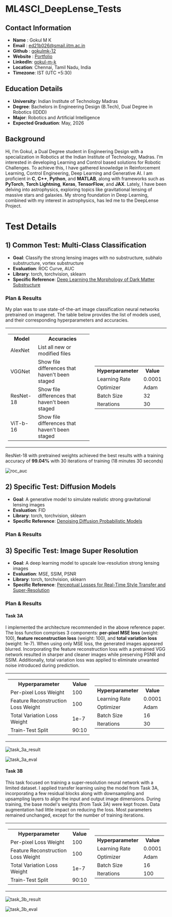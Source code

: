 # ML4SCI_DeepLense_Tests

## Contact Information
- **Name**    : Gokul M K
- **Email**   : ed21b026@smail.iitm.ac.in
- **Github**  : [gokulmk-12](https://github.com/gokulmk-12)
- **Website** : [Portfolio](https://gokulmk-12.github.io/)
- **LinkedIn**: [gokul-m-k](https://www.linkedin.com/in/gokul-m-k-886a93263/)
- **Location**: Chennai, Tamil Nadu, India
- **Timezone**: IST (UTC +5:30)

## Education Details
- **University**: Indian Institute of Technology Madras
- **Degree**: Bachelors in Engineering Design (B.Tech), Dual Degree in Robotics (IDDD)
- **Major**: Robotics and Artificial Intelligence
- **Expected Graduation**: May, 2026

## Background
Hi, I’m Gokul, a Dual Degree student in Engineering Design with a specialization in Robotics at the Indian Institute of Technology, Madras. I’m interested in developing Learning and Control based solutions for Robotic Challenges. To achieve this, I have gathered knowledge in Reinforcement Learning, Control Engineering, Deep Learning and Generative AI. I am proficient in **C**, **C++**, **Python**, and **MATLAB**, along with frameworks such as **PyTorch**, **Torch Lightning**, **Keras**, **TensorFlow**, and **JAX**. Lately, I have been delving into astrophysics, exploring topics like gravitational lensing of massive stars and galaxies. My strong foundation in Deep Learning, combined with my interest in astrophysics, has led me to the DeepLense Project.

# Test Details

## 1) Common Test: Multi-Class Classification
- **Goal**: Classify the strong lensing images with no substructure, subhalo substructure, vortex substructure
- **Evaluation**: ROC Curve, AUC
- **Library**: torch, torchvision, sklearn
- **Specific Reference**: [Deep Learning the Morphology of Dark Matter Substructure](https://iopscience.iop.org/article/10.3847/1538-4357/ab7925)

### Plan & Results
My plan was to use state-of-the-art image classification neural networks pretrained on imagenet. The table below provides the list of models used, and their corresponding hyperparameters and accuracies.

<table>
  <tr>
    <td>
      <table>
        <tr><th>Model</th><th>Accuracies</th></tr>
        <tr><td>AlexNet</td><td>List all new or modified files</td></tr>
        <tr><td>VGGNet</td><td>Show file differences that haven't been staged</td></tr>
        <tr><td>ResNet-18</td><td>Show file differences that haven't been staged</td></tr>
        <tr><td>ViT-b-16</td><td>Show file differences that haven't been staged</td></tr>
      </table>
    </td>
    <td>
      <table>
        <tr><th>Hyperparameter</th><th>Value</th></tr>
        <tr><td>Learning Rate</td><td>0.0001</td></tr>
        <tr><td>Optimizer</td><td>Adam</td></tr>
        <tr><td>Batch Size</td><td>32</td></tr>
        <tr><td>Iterations</td><td>30</td></tr>
      </table>
    </td>
  </tr>
</table>

ResNet-18 with pretrained weights achieved the best results with a training accuracy of **99.04%** with 30 iterations of training (18 minutes 30 seconds)

![roc_auc](https://github.com/user-attachments/assets/36e3d7bf-e554-414f-a754-a43235347099)

## 2) Specific Test: Diffusion Models
- **Goal**: A generative model to simulate realistic strong gravitational lensing images
- **Evaluation**: FID
- **Library**: torch, torchvision, sklearn
- **Specific Reference**: [Denoising Diffusion Probabilistic Models](https://arxiv.org/pdf/2006.11239)
  
### Plan & Results

## 3) Specific Test: Image Super Resolution
- **Goal**: A deep learning model to upscale low-resolution strong lensing images
- **Evaluation**: MSE, SSIM, PSNR
- **Library**: torch, torchvision, sklearn
- **Specific Reference**: [Perceptual Losses for Real-Time Style Transfer and Super-Resolution](https://arxiv.org/pdf/1603.08155)

### Plan & Results
#### Task 3A
I implemented the architecture recommended in the above reference paper. The loss function comprises 3 components: **per-pixel MSE loss** (weight: 100), **feature reconstruction loss** (weight: 100), and **total variation loss** (weight: 1e-7). When using only MSE loss, the generated images appeared blurred. Incorporating the feature reconstruction loss with a pretrained VGG network resulted in sharper and cleaner images while preserving PSNR and SSIM. Additionally, total variation loss was applied to eliminate unwanted noise introduced during prediction.

<table>
  <tr>
    <td>
      <table>
        <tr><th>Hyperparameter</th><th>Value</th></tr>
        <tr><td>Per-pixel Loss Weight</td><td>100</td></tr>
        <tr><td>Feature Reconstruction Loss Weight</td><td>100</td></tr>
        <tr><td>Total Variation Loss Weight</td><td>1e-7</td></tr>
        <tr><td>Train-Test Split</td><td>90:10</td></tr>
      </table>
    </td>
    <td>
      <table>
        <tr><th>Hyperparameter</th><th>Value</th></tr>
        <tr><td>Learning Rate</td><td>0.0001</td></tr>
        <tr><td>Optimizer</td><td>Adam</td></tr>
        <tr><td>Batch Size</td><td>16</td></tr>
        <tr><td>Iterations</td><td>30</td></tr>
      </table>
    </td>
  </tr>
</table>

![task_3a_result](https://github.com/user-attachments/assets/65eb822e-bb69-4e2d-a429-26317206bf78)

![task_3a_eval](https://github.com/user-attachments/assets/9dae4256-876b-4657-96f3-6f6b7a84e30c)

#### Task 3B
This task focused on training a super-resolution neural network with a limited dataset. I applied transfer learning using the model from Task 3A, incorporating a few residual blocks along with downsampling and upsampling layers to align the input and output image dimensions. During training, the base model's weights (from Task 3A) were kept frozen. Data augmentation had little impact on reducing the loss. Most parameters remained unchanged, except for the number of training iterations.

<table>
  <tr>
    <td>
      <table>
        <tr><th>Hyperparameter</th><th>Value</th></tr>
        <tr><td>Per-pixel Loss Weight</td><td>100</td></tr>
        <tr><td>Feature Reconstruction Loss Weight</td><td>100</td></tr>
        <tr><td>Total Variation Loss Weight</td><td>1e-7</td></tr>
        <tr><td>Train-Test Split</td><td>90:10</td></tr>
      </table>
    </td>
    <td>
      <table>
        <tr><th>Hyperparameter</th><th>Value</th></tr>
        <tr><td>Learning Rate</td><td>0.0001</td></tr>
        <tr><td>Optimizer</td><td>Adam</td></tr>
        <tr><td>Batch Size</td><td>16</td></tr>
        <tr><td>Iterations</td><td>100</td></tr>
      </table>
    </td>
  </tr>
</table>

![task_3b_result](https://github.com/user-attachments/assets/9e083f78-620d-40ed-b834-4db33d2bacd3)

![task_3b_eval](https://github.com/user-attachments/assets/b2085ec8-c90f-42e1-bde9-6e9c070dc069)




